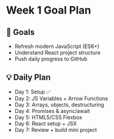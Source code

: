 # Week 1 Goal Plan

## 📌 Goals
- Refresh modern JavaScript (ES6+)
- Understand React project structure
- Push daily progress to GitHub

## 💡 Daily Plan
- Day 1: Setup ✅
- Day 2: JS Variables + Arrow Functions
- Day 3: Arrays, objects, destructuring
- Day 4: Promises & async/await
- Day 5: HTML5/CSS Flexbox
- Day 6: React setup + JSX
- Day 7: Review + build mini project
